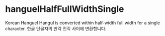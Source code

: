 # hanguelHalfFullWidthSingle
Korean Hanguel Hangul is converted within half-width full width for a single character. 한글 단글자의 반각 전각 사이에 변환합니다. 
